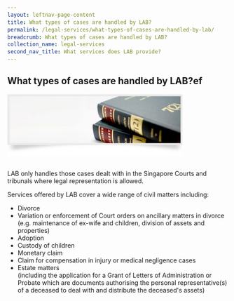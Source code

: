 ```yaml
---
layout: leftnav-page-content
title: What types of cases are handled by LAB?
permalink: /legal-services/what-types-of-cases-are-handled-by-lab/
breadcrumb: What types of cases are handled by LAB?
collection_name: legal-services
second_nav_title: What services does LAB provide?
---
```


<style>
.image{width:400px; height:141px;}
  
.image img{max-width:100%;}
</style>
What types of cases are handled by LAB?ef
---

<div class="image"><img src="/images/1399988115437.jpg"></div><br>

LAB only handles those cases dealt with in the Singapore Courts and tribunals where legal representation is allowed.

Services offered by LAB cover a wide range of civil matters including: 

* Divorce
* Variation or enforcement of Court orders on ancillary matters in divorce (e.g. maintenance of ex-wife and children, division of assets and properties)
* Adoption
* Custody of children
* Monetary claim
* Claim for compensation in injury or medical negligence cases
* Estate matters<br>
(including the application for a Grant of Letters of Administration or Probate which are documents authorising the personal representative(s) of a deceased to deal with and distribute the deceased's assets)
